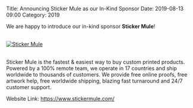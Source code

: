 Title: Announcing Sticker Mule as our In-Kind Sponsor
Date: 2019-08-13 09:00
Category: 2019

We are happy to introduce our in-kind sponsor **Sticker Mule**!

<!-- PELICAN_END_SUMMARY -->
<br>
<div class="text-center">
  <a href="https://www.stickermule.com/" target="_blank">
    <img src="{filename}/images/sponsors/stickermule.png" alt="Sticker Mule">
  </a>
</div>
<br>

Sticker Mule is the fastest & easiest way to buy custom printed products. Powered by a 100% remote team, we operate in 17 countries and ship worldwide to thousands of customers. We provide free online proofs, free artwork help, free worldwide shipping, blazing fast turnaround and 24/7 customer support.

Website Link: <a href="https://www.stickermule.com/" target="_blank">https://www.stickermule.com/</a>
